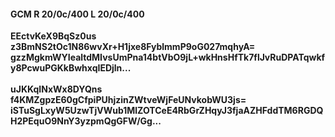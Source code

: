#### GCM R 20/0c/400 L 20/0c/400
**EEctvKeX9BqSz0us**<br/>**z3BmNS2tOc1N86wvXr+H1jxe8FyblmmP9oG027mqhyA=**<br/>**gzzMgkmWYIealtdMIvsUmPna14btVbO9jL+wkHnsHfTk7flJvRuDPATqwkfy8PcwuPGKkBwhxqIEDjln...**<br/><br/>
**uJKKqINxWx8DYQns**<br/>**f4KMZgpzE60gCfpiPUhjzinZWtveWjFeUNvkobWU3js=**<br/>**iSTuSgLxyW5UzwTjVWub1MlZOTCeE4RbGrZHqyJ3fjaAZHFddTM6RGDQH2PEquO9NnY3yzpmQgGFW/Gg...**